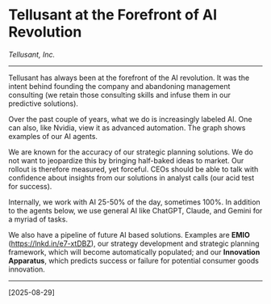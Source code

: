 # Tellusant at the Forefront of AI Revolution

*Tellusant, Inc.*

---
Tellusant has always been at the forefront of the AI revolution. It was the intent behind founding the company and abandoning management consulting (we retain those consulting skills and infuse them in our predictive solutions).  

Over the past couple of years, what we do is increasingly labeled AI. One can also, like Nvidia, view it as advanced automation. The graph shows examples of our AI agents.  

We are known for the accuracy of our strategic planning solutions. We do not want to jeopardize this by bringing half-baked ideas to market. Our rollout is therefore measured, yet forceful. CEOs should be able to talk with confidence about insights from our solutions in analyst calls (our acid test for success).  

Internally, we work with AI 25-50% of the day, sometimes 100%. In addition to the agents below, we use general AI like ChatGPT, Claude, and Gemini for a myriad of tasks.  

We also have a pipeline of future AI based solutions. Examples are **EMIO** (https://lnkd.in/e7-xtDBZ), our strategy development and strategic planning framework, which will become automatically populated; and our **Innovation Apparatus**, which predicts success or failure for potential consumer goods innovation. 

---
[2025-08-29]
